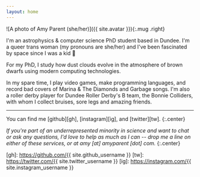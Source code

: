 ```yaml
---
layout: home
---
```

![A photo of Amy Parent (she/her)]({{ site.avatar }}){:.mug .right}

I'm an astrophysics & computer science PhD student based in Dundee. I'm a queer trans woman (my pronouns are she/her) and I've been fascinated by space since I was a kid 🚀

For my PhD, I study how dust clouds evolve in the atmosphere of brown dwarfs using modern computing technologies. <!--You can find out more about that on the [research page](/research)-->

In my spare time, I play video games, make programming languages, and record bad covers of Marina & The Diamonds and Garbage songs. I'm also a roller derby player for Dundee Roller Derby's B team, the Bonnie Colliders, with whom I collect bruises, sore legs and amazing friends.

***

You can find me [github][gh], [instagram][ig], and [twitter][tw].
{:.center}

*If you're part of an underrepresented minority in science and want to chat or ask any questions, I'd love to help as much as I can -- drop me a line on either of these services, or at amy [at] amyparent [dot] com.*
{:.center}

 [gh]: https://github.com/{{ site.github_username }}
 [tw]: https://twitter.com/{{ site.twitter_username }}
 [ig]: https://instagram.com/{{ site.instagram_username }}
